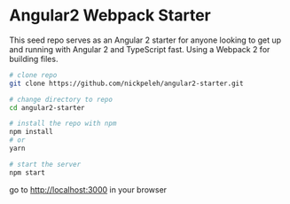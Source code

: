 # Angular2 Webpack Starter

This seed repo serves as an Angular 2 starter for anyone looking to get up and running with Angular 2 and TypeScript fast. Using a Webpack 2 for building files.

```bash
# clone repo
git clone https://github.com/nickpeleh/angular2-starter.git

# change directory to repo
cd angular2-starter

# install the repo with npm
npm install
# or
yarn

# start the server
npm start

```

go to [http://localhost:3000](http://localhost:3000) in your browser
